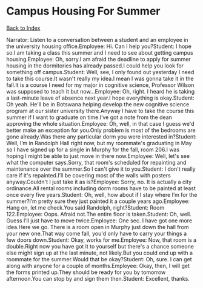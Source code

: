 # Campus Housing For Summer
[Back to Index](https://github.com/windows10010/tpoExtractor/blog/master/README.md)

Narrator: Listen to a conversation between a student and an employee in the university housing office.Employee: Hi. Can I help you?Student: I hope so.I am taking a class this summer and I need to see about getting campus housing.Employee: Oh, sorry.I am afraid the deadline to apply for summer housing in the dormitories has already passed.I could help you look for something off campus.Student: Well, see, I only found out yesterday I need to take this course.It wasn't really my idea.I mean I was gonna take it in the fall.It is a course I need for my major in cognitive science, Professor Wilson was supposed to teach it but now...Employee: Oh, right. I heard he is taking a last-minute leave of absence next year.I hope everything is okay.Student: Oh yeah. He'll be in Botswana helping develop the new cognitive science program at our sister university there.Anyway I have to take the course this summer if I want to graduate on time.I’ve got a note from the dean approving the whole situation.Employee: Oh, well, in that case I guess we'd better make an exception for you.Only problem is most of the bedrooms are gone already.Was there any particular dorm you were interested in?Student: Well, I’m in Randolph Hall right now, but my roommate's graduating in May so I have signed up for a single in Murphy for the fall, room 206.I was hoping I might be able to just move in there now.Employee: Well, let's see what the computer says.Sorry, that room's scheduled for repainting and maintenance over the summer.So I can't give it to you.Student: I don't really care if it's repainted.I’ll be covering most of the walls with posters anyway.Couldn't I just take it as is?Employee: Sorry, no. It is actually a city ordinance.All rental rooms including dorm rooms have to be painted at least once every five years.Student: Oh, well, how about if I stay where I’m for the summer?I’m pretty sure they just painted it a couple years ago.Employee: Hang on, let me check.You said Randolph, right?Student: Room 122.Employee: Oops. Afraid not.The entire floor is taken.Student: Oh, well. Guess I’ll just have to move twice.Employee: One sec. I have got one more idea.Here we go. There is a room open in Murphy just down the hall from your new one.That way come fall, you'd only have to carry your things a few doors down.Student: Okay, works for me.Employee: Now, that room is a double.Right now you have got it to yourself but there's a chance someone else might sign up at the last minute, not likely.But you could end up with a roommate for the summer.Would that be okay?Student: Oh, sure. I can get along with anyone for a couple of months.Employee: Okay, then, I will get the forms printed up.They should be ready for you by tomorrow afternoon.You can stop by and sign them then.Student: Excellent, thanks.
 